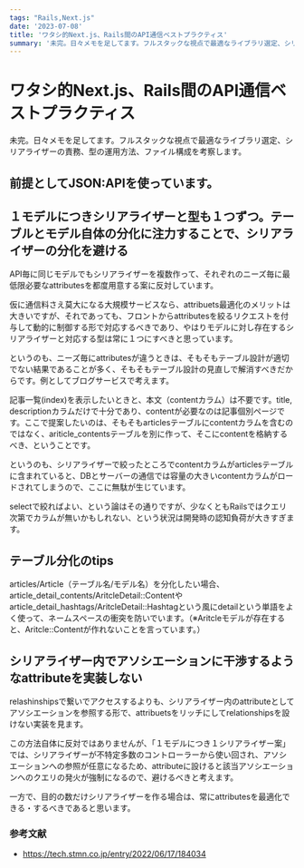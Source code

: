 ```yaml
---
tags: "Rails,Next.js"
date: '2023-07-08'
title: 'ワタシ的Next.js、Rails間のAPI通信ベストプラクティス'
summary: '未完。日々メモを足してます。フルスタックな視点で最適なライブラリ選定、シリアライザーの責務、型の運用方法、ファイル構成を考察します。'
---
```


# ワタシ的Next.js、Rails間のAPI通信ベストプラクティス

未完。日々メモを足してます。フルスタックな視点で最適なライブラリ選定、シリアライザーの責務、型の運用方法、ファイル構成を考察します。

## 前提としてJSON:APIを使っています。



## １モデルにつきシリアライザーと型も１つずつ。テーブルとモデル自体の分化に注力することで、シリアライザーの分化を避ける

API毎に同じモデルでもシリアライザーを複数作って、それぞれのニーズ毎に最低限必要なattributesを都度用意する案に反対しています。

仮に通信料さえ莫大になる大規模サービスなら、attribuets最適化のメリットは大きいですが、それであっても、フロントからattributesを絞るリクエストを付与して動的に制御する形で対応するべきであり、やはりモデルに対し存在するシリアライザーと対応する型は常に１つにすべきと思っています。

というのも、ニーズ毎にattributesが違うときは、そもそもテーブル設計が適切でない結果であることが多く、そもそもテーブル設計の見直しで解消すべきだからです。例としてブログサービスで考えます。

記事一覧(index)を表示したいときと、本文（contentカラム）は不要です。title, descriptionカラムだけで十分であり、contentが必要なのは記事個別ページです。ここで提案したいのは、そもそもarticlesテーブルにcontentカラムを含むのではなく、ariticle_contentsテーブルを別に作って、そこにcontentを格納するべき、ということです。

というのも、シリアライザーで絞ったところでcontentカラムがarticlesテーブルに含まれていると、DBとサーバーの通信では容量の大きいcontentカラムがロードされてしまうので、ここに無駄が生じています。

selectで絞ればよい、という論はその通りですが、少なくともRailsではクエリ次第でカラムが無いかもしれない、という状況は開発時の認知負荷が大きすぎます。

## テーブル分化のtips

articles/Article（テーブル名/モデル名）を分化したい場合、article_detail_contents/AritcleDetail::Contentやarticle_detail_hashtags/AritcleDetail::Hashtagという風にdetailという単語をよく使って、ネームスペースの衝突を防いでいます。（※Aritcleモデルが存在すると、Aritcle::Contentが作れないことを言っています。）

## シリアライザー内でアソシエーションに干渉するようなattributeを実装しない

relashinshipsで繋いでアクセスするよりも、シリアライザー内のattributeとしてアソシエーションを参照する形で、attribuetsをリッチにしてrelationshipsを設けない実装を見ます。

この方法自体に反対ではありませんが、「１モデルにつき１シリアライザー案」では、シリアライザーが不特定多数のコントローラーから使い回され、アソシエーションへの参照が任意になるため、attributeに設けると該当アソシエーションへのクエリの発火が強制になるので、避けるべきと考えます。

一方で、目的の数だけシリアライザーを作る場合は、常にattributesを最適化できる・するべきであると思います。

### 参考文献

- https://tech.stmn.co.jp/entry/2022/06/17/184034
